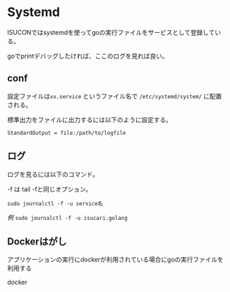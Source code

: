 # Systemd

ISUCONではsystemdを使ってgoの実行ファイルをサービスとして登録している。

goでprintデバッグしたければ、ここのログを見れば良い。



## conf

設定ファイルは`xx.service` というファイル名で  `/etc/systemd/system/` に配置される。

標準出力をファイルに出力するには以下のように設定する。

`StandardOutput = file:/path/to/logfile`

## ログ

ログを見るには以下のコマンド。

-f は tail -fと同じオプション。

`sudo journalctl -f -u service名`

*例*
`sudo journalctl -f -u isucari.golang` 


## Dockerはがし
アプリケーションの実行にdockerが利用されている場合にgoの実行ファイルを利用する

docker 
<!--stackedit_data:
eyJoaXN0b3J5IjpbMTI3MDQ2MzE1NSw5ODk3MTE3MjFdfQ==
-->